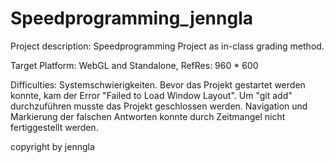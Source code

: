 # Speedprogramming_jenngla

Project description:
Speedprogramming Project as in-class grading method.

Target Platform:
WebGL and Standalone, RefRes: 960 * 600

Difficulties:
Systemschwierigkeiten. 
Bevor das Projekt gestartet werden konnte, kam der Error "Failed to Load Window Layout".
Um "git add" durchzuführen musste das Projekt geschlossen werden.
Navigation und Markierung der falschen Antworten konnte durch Zeitmangel nicht fertiggestellt werden.


copyright by jenngla